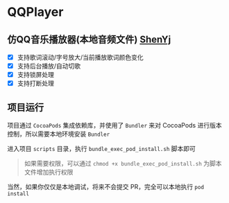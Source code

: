 # QQPlayer

## 仿QQ音乐播放器(本地音频文件) [ShenYj](https://github.com/ShenYj)

- [x] 支持歌词滚动/字号放大/当前播放歌词颜色变化
- [x] 支持后台播放/自动切歌
- [x] 支持锁屏处理
- [x] 支持打断处理

## 项目运行

项目通过 `CocoaPods` 集成依赖库，并使用了 `Bundler` 来对 CocoaPods 进行版本控制，所以需要本地环境安装 `Bundler`

进入项目 `scripts` 目录，执行 `bundle_exec_pod_install.sh` 脚本即可

> 如果需要权限，可以通过 `chmod +x bundle_exec_pod_install.sh` 为脚本文件增加执行权限

当然，如果你仅仅是本地调试，将来不会提交 PR，完全可以本地执行 `pod install`
